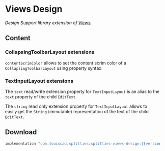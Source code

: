 # Views Design

*Design Support library extension of [Views](../views).*

## Content

### CollapsingToolbarLayout extensions

`contentScrimColor` allows to set the content scrim color of a
`CollapsingToolbarLayout` using property syntax.

### TextInputLayout extensions

The `text` read/write extension property for `TextInputLayout` is an alias
to the `text` property of the child `EditText`.

The `string` read only extension property for `TextInputLayout` allows to
easily get the `String` (immutable) representation of the text of the
child `EditText`.

## Download

```groovy
implementation "com.louiscad.splitties:splitties-views-design:{{version.splitties2}}"
```
